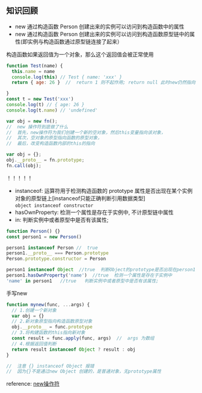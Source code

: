 ## 知识回顾

- new 通过构造函数 Person 创建出来的实例可以访问到构造函数中的属性
- new 通过构造函数 Person 创建出来的实例可以访问到构造函数原型链中的属性(即实例与构造函数通过原型链连接了起来）

构造函数如果返回值为一个对象，那么这个返回值会被正常使用
```js
function Test(name) {
  this.name = name
  console.log(this) // Test { name: 'xxx' }
  return { age: 26 }  //  return 1 则不起作用; return null 此时new仍然指向实例对象

}
const t = new Test('xxx')
console.log(t) // { age: 26 }
console.log(t.name) // 'undefined'
```

```js
var obj = new fn();
//  new 操作符到底做了什么
//  首先，new操作符为我们创建一个新的空对象，然后this变量指向该对象，
//  其次，空对象的原型指向函数的原型对象，
//  最后，改变构造函数内部的this的指向

var obj = {};
obj.__proto__ = fn.prototype;
fn.call(obj);
```
！！！！！
- instanceof: 运算符用于检测构造函数的 prototype 属性是否出现在某个实例对象的原型链上[instanceof只能正确判断引用数据类型]<br>
`object instanceof constructor`
- hasOwnProperty: 检测一个属性是存在于实例中, 不计原型链中属性
- in: 判断实例中或者原型中是否有该属性; 

```js
function Person() {}
const person1 = new Person()

person1 instanceof Person //  true
person1.__proto__ === Person.prototype
Person.prototype.constructor = Person

person1 instanceof Object  //true  判断Object的prototype是否出现在person1的原型链上
person1.hasOwnProperty('name')  //true  检测一个属性是存在于实例中
'name' in person1   //true   判断实例中或者原型中是否有该属性; 
```

手写new
```js
function mynew(func, ...args) {
  // 1.创建一个新对象
  var obj = {}
  // 2.新对象原型指向构造函数原型对象
  obj.__proto__ = func.prototype
  // 3.将构建函数的this指向新对象
  const result = func.apply(func, args)  //  args 为数组
  // 4.根据返回值判断
  return result instanceof Object ? result : obj
}

//  注意 {} instanceof Object 报错
//  因为{}不是通过new Object 创建的，是普通对象，无prototype属性
```

reference: [new操作符](https://vue3js.cn/interview/JavaScript/new.html#%E4%B8%80%E3%80%81%E6%98%AF%E4%BB%80%E4%B9%88)
